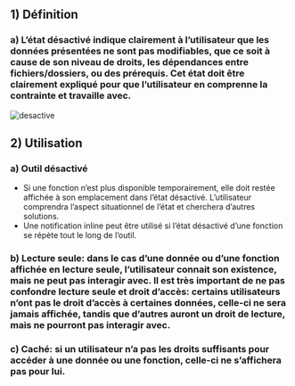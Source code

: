 ## 1) Définition

### a) L’état désactivé indique clairement à l’utilisateur que les données présentées ne sont pas modifiables, que ce soit à cause de son niveau de droits, les dépendances entre fichiers/dossiers, ou des prérequis. Cet état doit être clairement expliqué pour que l’utilisateur en comprenne la contrainte et travaille avec.

<p><img src="../../assets/images/desactive/desactive.jpg" alt="desactive"  /></p>

## 2) Utilisation

### a) Outil désactivé

- Si une fonction n’est plus disponible temporairement, elle doit restée affichée à son emplacement dans l’état désactivé. L’utilisateur comprendra l’aspect situationnel de l’état et cherchera d’autres solutions.
- Une notification inline peut être utilisé si l’état désactivé d’une fonction se répète tout le long de l’outil.

### b) Lecture seule: dans le cas d’une donnée ou d’une fonction affichée en lecture seule, l’utilisateur connait son existence, mais ne peut pas interagir avec. Il est très important de ne pas confondre lecture seule et droit d’accès: certains utilisateurs n’ont pas le droit d’accès à certaines données, celle-ci ne sera jamais affichée, tandis que d’autres auront un droit de lecture, mais ne pourront pas interagir avec.

### c) Caché: si un utilisateur n’a pas les droits suffisants pour accéder à une donnée ou une fonction, celle-ci ne s’affichera pas pour lui.
